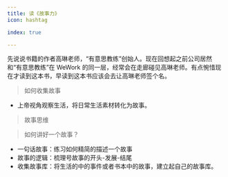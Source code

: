 ```yaml
---
title: 读《故事力》
icon: hashtag

index: true

---
```


<!-- more -->

  先说说书籍的作者高琳老师，“有意思教练”创始人。现在回想起之前公司居然和“有意思教练”在 WeWork 的同一层，经常会在走廊碰见高琳老师。有点惋惜现在才读到这本书，早读到这本书应该会去让高琳老师签个名。
  
> 如何收集故事

  * 上帝视角观察生活，将日常生活素材转化为故事。

> 故事思维
  
  
> 如何讲好一个故事？
  
  * 一句话故事：练习如何精简的描述一个故事
  * 故事的逻辑：梳理号故事的开头-发展-结尾
  * 收集故事库：将生活的中的事件或者书本中的故事，建立起自己的故事库。